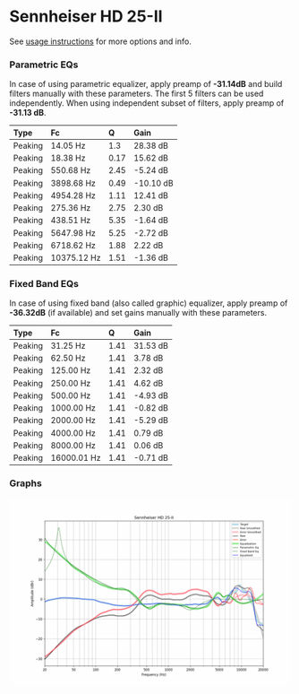 # Sennheiser HD 25-II
See [usage instructions](https://github.com/jaakkopasanen/AutoEq#usage) for more options and info.

### Parametric EQs
In case of using parametric equalizer, apply preamp of **-31.14dB** and build filters manually
with these parameters. The first 5 filters can be used independently.
When using independent subset of filters, apply preamp of **-31.13 dB**.

| Type    | Fc          |    Q | Gain      |
|:--------|:------------|:-----|:----------|
| Peaking | 14.05 Hz    | 1.3  | 28.38 dB  |
| Peaking | 18.38 Hz    | 0.17 | 15.62 dB  |
| Peaking | 550.68 Hz   | 2.45 | -5.24 dB  |
| Peaking | 3898.68 Hz  | 0.49 | -10.10 dB |
| Peaking | 4954.28 Hz  | 1.11 | 12.41 dB  |
| Peaking | 275.36 Hz   | 2.75 | 2.30 dB   |
| Peaking | 438.51 Hz   | 5.35 | -1.64 dB  |
| Peaking | 5647.98 Hz  | 5.25 | -2.72 dB  |
| Peaking | 6718.62 Hz  | 1.88 | 2.22 dB   |
| Peaking | 10375.12 Hz | 1.51 | -1.36 dB  |

### Fixed Band EQs
In case of using fixed band (also called graphic) equalizer, apply preamp of **-36.32dB**
(if available) and set gains manually with these parameters.

| Type    | Fc          |    Q | Gain     |
|:--------|:------------|:-----|:---------|
| Peaking | 31.25 Hz    | 1.41 | 31.53 dB |
| Peaking | 62.50 Hz    | 1.41 | 3.78 dB  |
| Peaking | 125.00 Hz   | 1.41 | 2.32 dB  |
| Peaking | 250.00 Hz   | 1.41 | 4.62 dB  |
| Peaking | 500.00 Hz   | 1.41 | -4.93 dB |
| Peaking | 1000.00 Hz  | 1.41 | -0.82 dB |
| Peaking | 2000.00 Hz  | 1.41 | -5.29 dB |
| Peaking | 4000.00 Hz  | 1.41 | 0.79 dB  |
| Peaking | 8000.00 Hz  | 1.41 | 0.06 dB  |
| Peaking | 16000.01 Hz | 1.41 | -0.71 dB |

### Graphs
![](./Sennheiser%20HD%2025-II.png)